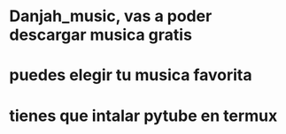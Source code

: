 # Danjah_music, vas a poder descargar musica gratis 
# puedes elegir tu musica favorita 
# tienes que intalar pytube en termux 
